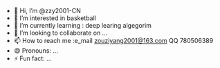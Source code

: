 - 👋 Hi, I’m @zzy2001-CN
- 👀 I’m interested in basketball
- 🌱 I’m currently learning : deep learing algegorim
- 💞️ I’m looking to collaborate on ...
- 📫 How to reach me :e_mail zouziyang2001@163.com  QQ 780506389
- 😄 Pronouns: ...
- ⚡ Fun fact: ...

<!---
zzy2001-CN/zzy2001-CN is a ✨ special ✨ repository because its `README.md` (this file) appears on your GitHub profile.
You can click the Preview link to take a look at your changes.
--->
